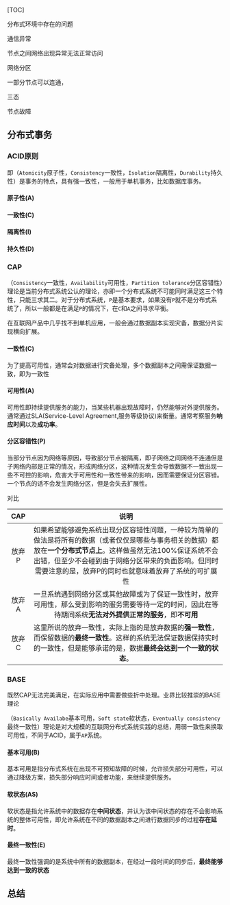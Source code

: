 



[TOC]





分布式环境中存在的问题



通信异常

节点之间网络出现异常无法正常访问

网络分区

一部分节点可以连通，

三态



节点故障





## 分布式事务

### ACID原则

即（`Atomicity`原子性，`Consistency`一致性，`Isolation`隔离性，`Durability`持久性）是事务的特点，具有强一致性，一般用于单机事务，比如数据库事务。

#### 原子性(A)

#### 一致性(C)

#### 隔离性(I)



#### 持久性(D)

### CAP

（`Consistency`一致性，`Availability`可用性，`Partition tolerance`分区容错性）理论是当前分布式系统公认的理论，亦即一个分布式系统不可能同时满足这三个特性，只能三求其二。对于分布式系统，`P`是基本要求，如果没有`P`就不是分布式系统了，所以一般都是在满足`P`的情况下，在`C`和`A`之间寻求平衡。

在互联网产品中几乎找不到单机应用，一般会通过数据副本实现灾备，数据分片实现横向扩展。

#### 一致性(C)

为了提高可用性，通常会对数据进行灾备处理，多个数据副本之间需保证数据一致，即为一致性

#### 可用性(A)

可用性即持续提供服务的能力，当某些机器出现故障时，仍然能够对外提供服务。通常通过SLA(Service-Level Agreement,服务等级协议)来衡量。通常考察服务**响应时间**以及**成功率**。

#### 分区容错性(P)

当部分节点因为网络等原因，导致部分节点被隔离，即子网络之间网络不连通但是子网络内部是正常的情况，形成网络分区，这种情况发生会导致数据不一致出现一些不可控的影响，危害大于可用性和一致性带来的影响，因而需要保证分区容错。一个节点的话不会发生网络分区，但是会失去扩展性。



对比

|  CAP  |                             说明                             |
| :---: | :----------------------------------------------------------: |
| 放弃P | 如果希望能够避免系统出现分区容错性问题，一种较为简单的做法是将所有的数据（或者仅仅是哪些与事务相关的数据）都放在**一个分布式节点上**。这样做虽然无法100%保证系统不会出错，但至少不会碰到由于网络分区带来的负面影响。但同时需要注意的是，放弃P的同时也就意味着放弃了系统的可扩展性 |
| 放弃A | 一旦系统遇到网络分区或其他故障或为了保证一致性时，放弃可用性，那么受到影响的服务需要等待一定的时间，因此在等待期间系统**无法对外提供正常的服务**，即**不可用** |
| 放弃C | 这里所说的放弃一致性，实际上指的是放弃数据的**强一致性**，而保留数据的**最终一致性**。这样的系统无法保证数据保持实时的一致性，但是能够承诺的是，数据**最终会达到一个一致的状态**。 |



### BASE

既然CAP无法完美满足，在实际应用中需要做些折中处理。业界比较推崇的BASE理论

（`Basically Availabe`基本可用，`Soft state`软状态，`Eventually consistency`最终一致性）理论是对大规模的互联网分布式系统实践的总结，用弱一致性来换取可用性，不同于ACID，属于`AP`系统。

#### 基本可用(B)

基本可用是指分布式系统在出现不可预知故障的时候，允许损失部分可用性，可以通过降级方案，损失部分响应时间或者功能，来继续提供服务。

#### 软状态(AS)

软状态是指允许系统中的数据存在**中间状态**，并认为该中间状态的存在不会影响系统的整体可用性，即允许系统在不同的数据副本之间进行数据同步的过程**存在延时**。

#### 最终一致性(E)

最终一致性强调的是系统中所有的数据副本，在经过一段时间的同步后，**最终能够达到一致的状态**

## 总结



